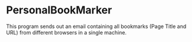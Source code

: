 # PersonalBookMarker
This program sends out an email containing all bookmarks (Page Title and URL) from different browsers in a single machine.
